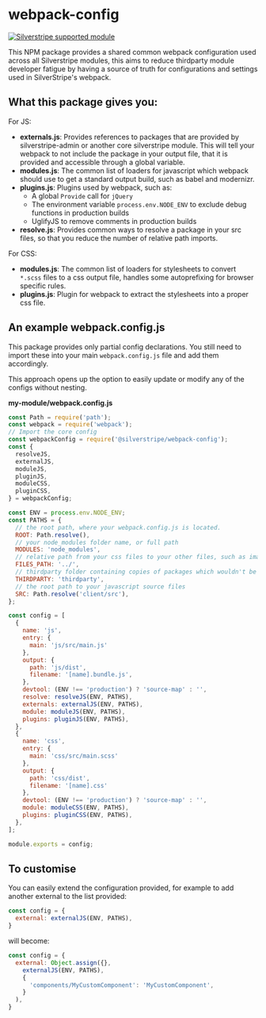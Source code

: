 # webpack-config

[![Silverstripe supported module](https://img.shields.io/badge/silverstripe-supported-0071C4.svg)](https://www.silverstripe.org/software/addons/silverstripe-commercially-supported-module-list/)

This NPM package provides a shared common webpack configuration used across all Silverstripe modules,
 this aims to reduce thirdparty module developer fatigue by having a source of truth for configurations and settings used in SilverStripe's webpack.

## What this package gives you:
For JS:
* **externals.js**: Provides references to packages that are provided by silverstripe-admin or another core silverstripe module. This will tell your webpack to not include the package in your output file, that it is provided and accessible through a global variable.
* **modules.js**: The common list of loaders for javascript which webpack should use to get a standard output build, such as babel and modernizr.
* **plugins.js**: Plugins used by webpack, such as:
  * A global `Provide` call for `jQuery`
  * The environment variable `process.env.NODE_ENV` to exclude debug functions in production builds
  * UglifyJS to remove comments in production builds
* **resolve.js**: Provides common ways to resolve a package in your src files, so that you reduce the number of relative path imports.

For CSS:
* **modules.js**: The common list of loaders for stylesheets to convert `*.scss` files to a css output file, handles some autoprefixing for browser specific rules.
* **plugins.js**: Plugin for webpack to extract the stylesheets into a proper css file.

## An example webpack.config.js
This package provides only partial config declarations. You still need to import these into your main `webpack.config.js` file
and add them accordingly.

This approach opens up the option to easily update or modify any of the configs without nesting.

**my-module/webpack.config.js**
```js
const Path = require('path');
const webpack = require('webpack');
// Import the core config
const webpackConfig = require('@silverstripe/webpack-config');
const {
  resolveJS,
  externalJS,
  moduleJS,
  pluginJS,
  moduleCSS,
  pluginCSS,
} = webpackConfig;

const ENV = process.env.NODE_ENV;
const PATHS = {
  // the root path, where your webpack.config.js is located.
  ROOT: Path.resolve(),
  // your node_modules folder name, or full path
  MODULES: 'node_modules',
  // relative path from your css files to your other files, such as images and fonts
  FILES_PATH: '../',
  // thirdparty folder containing copies of packages which wouldn't be available on NPM
  THIRDPARTY: 'thirdparty',
  // the root path to your javascript source files
  SRC: Path.resolve('client/src'),
};

const config = [
  {
    name: 'js',
    entry: {
      main: 'js/src/main.js'
    },
    output: {
      path: 'js/dist',
      filename: '[name].bundle.js',
    },
    devtool: (ENV !== 'production') ? 'source-map' : '',
    resolve: resolveJS(ENV, PATHS),
    externals: externalJS(ENV, PATHS),
    module: moduleJS(ENV, PATHS),
    plugins: pluginJS(ENV, PATHS),
  },
  {
    name: 'css',
    entry: {
      main: 'css/src/main.scss'
    },
    output: {
      path: 'css/dist',
      filename: '[name].css'
    },
    devtool: (ENV !== 'production') ? 'source-map' : '',
    module: moduleCSS(ENV, PATHS),
    plugins: pluginCSS(ENV, PATHS),
  },
];

module.exports = config;
```

## To customise
You can easily extend the configuration provided, for example to add another external to the list provided:
```js
const config = {
  external: externalJS(ENV, PATHS),
}
```
will become:
```js
const config = {
  external: Object.assign({},
    externalJS(ENV, PATHS),
    {
      'components/MyCustomComponent': 'MyCustomComponent',
    }
  ),
}
```
